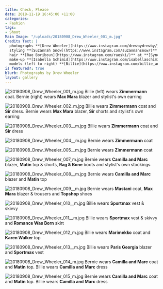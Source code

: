 ```yaml
---
title: Check, Please
date: 2018-11-19 16:45:00 +11:00
categories:
- Fashion
tags:
- Shoot
Main Image: "/uploads/20180908_Drew_Wheeler_001_m.jpg"
Credits Text: |
  photographs **[Drew Wheeler](https://www.instagram.com/drewbydrewby/)** at **[Union Management](https://www.instagram.com/union_management/)**
  styling **[Suzannah Snow](https://www.instagram.com/suzannahsnow/)**
  hair **[Rae Boriboun](https://www.instagram.com/raeski/)** at **[Sync](https://www.instagram.com/syncproductionandmanagement/)** using **Original** & **Mineral**
  make-up **[Isabella Schimid](https://www.instagram.com/isabellaschimid/)** using **[MAC](https://www.instagram.com/maccosmetics/)**
  models (left to right) **[Billie](https://www.instagram.com/billie_adams_/)** and **[Bernie](https://www.instagram.com/bernadetteanker/?hl=en)** at **[IMG](https://www.instagram.com/imgmodels/)**
is featured?: true
blurb: Photographs by Drew Wheeler
layout: gallery
---
```


![20180908_Drew_Wheeler_001_m.jpg](/uploads/20180908_Drew_Wheeler_001_m.jpg)
Billie (left) wears **Zimmermann** coat. Bernie (right) wears **Max Mara** blazer and stylist's own earring

![20180908_Drew_Wheeler_002_m.jpg](/uploads/20180908_Drew_Wheeler_002_m.jpg)
Billie wears **Zimmermann** coat and **Sir** dress. Bernie wears **Max Mara** blazer, **Sir** shorts and stylist's own earring

![20180908_Drew_Wheeler_003__m.jpg](/uploads/20180908_Drew_Wheeler_003__m.jpg)
Billie wears **Zimmermann** coat and **Sir** dress

![20180908_Drew_Wheeler_004__m.jpg](/uploads/20180908_Drew_Wheeler_004__m.jpg)
Bernie wears **Zimmermann** coat

![20180908_Drew_Wheeler_005__m.jpg](/uploads/20180908_Drew_Wheeler_005__m.jpg)
Bernie wears **Zimmermann** coat

![20180908_Drew_Wheeler_007_m.jpg](/uploads/20180908_Drew_Wheeler_007_m.jpg)
Bernie wears **Camilla and Marc** blazer, **Matin** top & shorts, **Rag & Bone** boots and stylist's own stockings

![20180908_Drew_Wheeler_008__m.jpg](/uploads/20180908_Drew_Wheeler_008__m.jpg)
Bernie wears **Camilla and Marc** blazer and **Matin** top

![20180908_Drew_Wheeler_009__m.jpg](/uploads/20180908_Drew_Wheeler_009__m.jpg)
Bernie wears **Mastani** coat, **Max Mara** blazer & trousers and **Topshop** shoes

![20180908_Drew_Wheeler_010__m.jpg](/uploads/20180908_Drew_Wheeler_010__m.jpg)
Billie wears **Sportmax** vest & skivvy

![20180908_Drew_Wheeler_011__m.jpg](/uploads/20180908_Drew_Wheeler_011__m.jpg)
Billie wears **Sportmax** vest & skivvy and **Romance Was Born** skirt

![20180908_Drew_Wheeler_012_m.jpg](/uploads/20180908_Drew_Wheeler_012_m.jpg)
Billie wears **Marimekko** coat and **Karen Walker** top

![20180908_Drew_Wheeler_013__m.jpg](/uploads/20180908_Drew_Wheeler_013__m.jpg)
Billie wears **Paris Georgia** blazer and **Sportmax** vest

![20180908_Drew_Wheeler_014_m.jpg](/uploads/20180908_Drew_Wheeler_014_m.jpg)
Bernie wears **Camilla and Marc** coat and **Matin** top. Billie wears **Camilla and Marc** dress

![20180908_Drew_Wheeler_015_m.jpg](/uploads/20180908_Drew_Wheeler_015_m.jpg)
Bernie wears **Camilla and Marc** coat and **Matin** top. Billie wears **Camilla and Marc** dress

